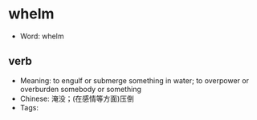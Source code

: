 # whelm

- Word: whelm

## verb

- Meaning: to engulf or submerge something in water; to overpower or overburden somebody or something
- Chinese: 淹没；(在感情等方面)压倒
- Tags: 

